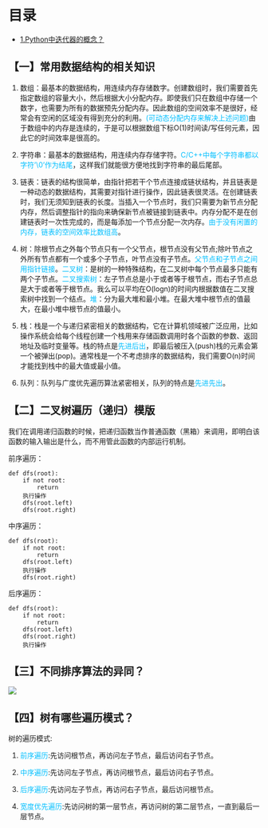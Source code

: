 # 目录

- [1.Python中迭代器的概念？](#1.python中迭代器的概念？)

## 【一】常用数据结构的相关知识
  
1. 数组：最基本的数据结构，用连续内存存储数字。创建数组时，我们需要首先指定数组的容量大小，然后根据大小分配内存。即使我们只在数组中存储一个数字，也需要为所有的数据预先分配内存。因此数组的空间效率不是很好，经常会有空闲的区域没有得到充分的利用。<font color=DeepSkyBlue>(可动态分配内存来解决上述问题)</font>由于数组中的内存是连续的，于是可以根据数组下标O(1)时间读/写任何元素，因此它的时间效率是很高的。

2. 字符串：最基本的数据结构，用连续内存存储字符。<font color=DeepSkyBlue>C/C++中每个字符串都以字符’\0’作为结尾</font>，这样我们就能很方便地找到字符串的最后尾部。

3. 链表：链表的结构很简单，由指针把若干个节点连接成链状结构，并且链表是一种动态的数据结构，其需要对指针进行操作，因此链表很灵活。在创建链表时，我们无须知到链表的长度。当插入一个节点时，我们只需要为新节点分配内存，然后调整指针的指向来确保新节点被链接到链表中。内存分配不是在创建链表时一次性完成的，而是每添加一个节点分配一次内存。<font color=DeepSkyBlue>由于没有闲置的内存，链表的空间效率比数组高</font>。

4. 树：除根节点之外每个节点只有一个父节点，根节点没有父节点;除叶节点之外所有节点都有一个或多个子节点，叶节点没有子节点。<font color=DeepSkyBlue>父节点和子节点之间用指针链接</font>。<font color=DeepSkyBlue>二叉树</font>：是树的一种特殊结构，在二叉树中每个节点最多只能有两个子节点。<font color=DeepSkyBlue>二叉搜索树</font>：左子节点总是小于或者等于根节点，而右子节点总是大于或者等于根节点。我么可以平均在O(logn)的时间内根据数值在二叉搜索树中找到一个结点。<font color=DeepSkyBlue>堆</font>：分为最大堆和最小堆。在最大堆中根节点的值最大，在最小堆中根节点的值最小。

5. 栈：栈是一个与递归紧密相关的数据结构，它在计算机领域被广泛应用，比如操作系统会给每个线程创建一个栈用来存储函数调用时各个函数的参数、返回地址及临时变量等。栈的特点是<font color=DeepSkyBlue>先进后出</font>，即最后被压入(push)栈的元素会第一个被弹出(pop)。通常栈是一个不考虑排序的数据结构，我们需要O(n)时间才能找到栈中的最大值或最小值。

6. 队列：队列与广度优先遍历算法紧密相关，队列的特点是<font color=DeepSkyBlue>先进先出</font>。
  
## 【二】二叉树遍历（递归）模版
  
我们在调用递归函数的时候，把递归函数当作普通函数（黑箱）来调用，即明白该函数的输入输出是什么，而不用管此函数的内部运行机制。

前序遍历：

```
def dfs(root):
    if not root:
        return
    执行操作
    dfs(root.left)
    dfs(root.right)
```
  
中序遍历：

```
def dfs(root):
    if not root:
        return
    dfs(root.left)
    执行操作
    dfs(root.right)
```
后序遍历：

```
def dfs(root):
    if not root:
        return
    dfs(root.left)
    dfs(root.right)
    执行操作
```

## 【三】不同排序算法的异同？

![](https://files.mdnice.com/user/33499/61360974-ee9d-4f0a-85cd-dadff4e450c0.png)

## 【四】树有哪些遍历模式？
  
树的遍历模式:

1. <font color=DeepSkyBlue>前序遍历</font>:先访问根节点，再访问左子节点，最后访问右子节点。

2. <font color=DeepSkyBlue>中序遍历</font>:先访问左子节点，再访问根节点，最后访问右子节点。

3. <font color=DeepSkyBlue>后序遍历</font>:先访问左子节点，再访问右子节点，最后访问根节点。

4. <font color=DeepSkyBlue>宽度优先遍历</font>:先访问树的第一层节点，再访问树的第二层节点，一直到最后一层节点。
